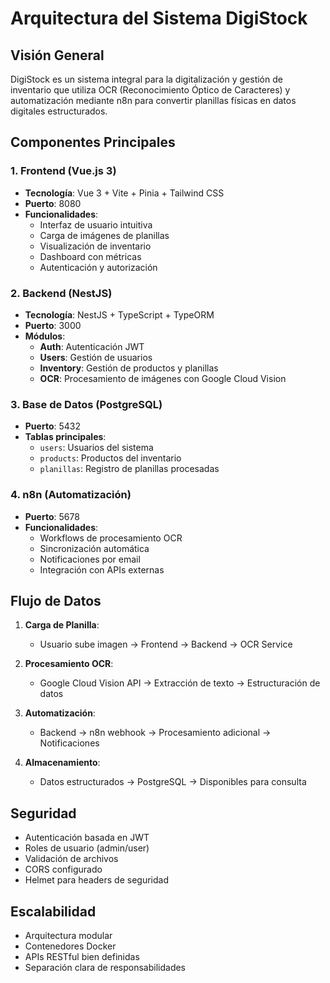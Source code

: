 # Arquitectura del Sistema DigiStock

## Visión General

DigiStock es un sistema integral para la digitalización y gestión de inventario que utiliza OCR (Reconocimiento Óptico de Caracteres) y automatización mediante n8n para convertir planillas físicas en datos digitales estructurados.

## Componentes Principales

### 1. Frontend (Vue.js 3)
- **Tecnología**: Vue 3 + Vite + Pinia + Tailwind CSS
- **Puerto**: 8080
- **Funcionalidades**:
  - Interfaz de usuario intuitiva
  - Carga de imágenes de planillas
  - Visualización de inventario
  - Dashboard con métricas
  - Autenticación y autorización

### 2. Backend (NestJS)
- **Tecnología**: NestJS + TypeScript + TypeORM
- **Puerto**: 3000
- **Módulos**:
  - **Auth**: Autenticación JWT
  - **Users**: Gestión de usuarios
  - **Inventory**: Gestión de productos y planillas
  - **OCR**: Procesamiento de imágenes con Google Cloud Vision

### 3. Base de Datos (PostgreSQL)
- **Puerto**: 5432
- **Tablas principales**:
  - `users`: Usuarios del sistema
  - `products`: Productos del inventario
  - `planillas`: Registro de planillas procesadas

### 4. n8n (Automatización)
- **Puerto**: 5678
- **Funcionalidades**:
  - Workflows de procesamiento OCR
  - Sincronización automática
  - Notificaciones por email
  - Integración con APIs externas

## Flujo de Datos

1. **Carga de Planilla**:
   - Usuario sube imagen → Frontend → Backend → OCR Service

2. **Procesamiento OCR**:
   - Google Cloud Vision API → Extracción de texto → Estructuración de datos

3. **Automatización**:
   - Backend → n8n webhook → Procesamiento adicional → Notificaciones

4. **Almacenamiento**:
   - Datos estructurados → PostgreSQL → Disponibles para consulta

## Seguridad

- Autenticación basada en JWT
- Roles de usuario (admin/user)
- Validación de archivos
- CORS configurado
- Helmet para headers de seguridad

## Escalabilidad

- Arquitectura modular
- Contenedores Docker
- APIs RESTful bien definidas
- Separación clara de responsabilidades
